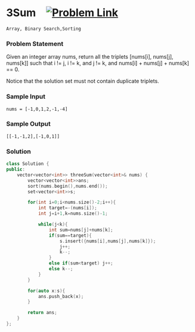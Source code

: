 
# 3Sum &ensp;  [![Problem Link](https://img.shields.io/badge/-LeetCode-FFA116?style=for-the-badge&logo=LeetCode&logoColor=black)](https://leetcode.com/problems/3sum/description/)

```
Array, Binary Search,Sorting
``` 
### Problem Statement 
Given an integer array nums, return all the triplets [nums[i], nums[j], nums[k]] such that i != j, i != k, and j != k, and nums[i] + nums[j] + nums[k] == 0.

Notice that the solution set must not contain duplicate triplets.

### Sample Input
```
nums = [-1,0,1,2,-1,-4]
```
### Sample Output
```
[[-1,-1,2],[-1,0,1]]
```

### Solution
```cpp
class Solution {
public:
    vector<vector<int>> threeSum(vector<int>& nums) {
        vector<vector<int>>ans;
        sort(nums.begin(),nums.end());
        set<vector<int>>s;

        for(int i=0;i<nums.size()-2;i++){
            int target=-(nums[i]);
            int j=i+1,k=nums.size()-1;

            while(j<k){
                int sum=nums[j]+nums[k];
                if(sum==target){
                    s.insert({nums[i],nums[j],nums[k]});
                    j++;
                    k--;
                }
                else if(sum<target) j++;
                else k--;
            }
        }

        for(auto x:s){
            ans.push_back(x);
        }

        return ans;
    }
};
```